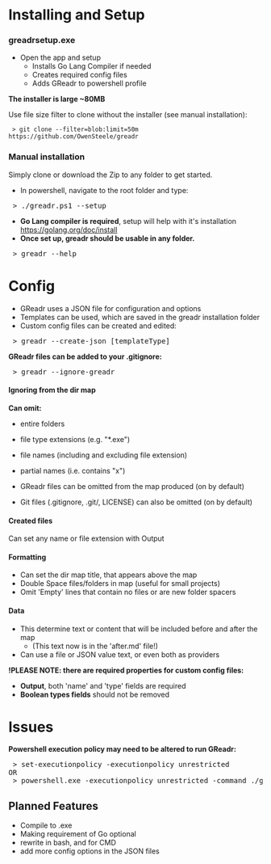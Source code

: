 # Installing and Setup

### greadrsetup.exe

* Open the app and setup
	* Installs Go Lang Compiler if needed
	* Creates required config files
	* Adds GReadr to powershell profile

**The installer is large ~80MB**

Use file size filter to clone without the installer (see manual installation):
```
 > git clone --filter=blob:limit=50m https://github.com/OwenSteele/greadr
```


### Manual installation

 Simply clone or download the Zip to any folder to get started.
* In powershell, navigate to the root folder and type:
<pre> > ./greadr.ps1 --setup </pre>
* **Go Lang compiler is required**, setup will help with it's installation
https://golang.org/doc/install
* **Once set up, greadr should be usable in any folder.**
<pre> > greadr --help</pre>

# Config

* GReadr uses a JSON file for configuration and options
* Templates can be used, which are saved in the greadr installation folder
* Custom config files can be created and edited:
<pre> > greadr --create-json [templateType]</pre>

**GReadr files can be added to your .gitignore:**
<pre> > greadr --ignore-greadr</pre>

#### Ignoring from the dir map

**Can omit:** 
* entire folders
* file type extensions (e.g. "*.exe")
* file names (including and excluding file extension)
* partial names (i.e. contains "x")


* GReadr files can be omitted from the map produced (on by default)
* Git files (.gitignore, .git/, LICENSE) can also be omitted (on by default)

#### Created files

Can set any name or file extension with Output

#### Formatting

* Can set the dir map title, that appears above the map
* Double Space files/folders in map (useful for small projects)
* Omit 'Empty' lines that contain no files or are new folder spacers

#### Data

* This determine text or content that will be included before and after the map
	* (This text now is in the 'after.md' file!)
* Can use a file or JSON value text, or even both as providers

**!PLEASE NOTE: there are required properties for custom config files:**
* **Output**, both 'name' and 'type' fields are required
* **Boolean types fields** should not be removed

# Issues

 **Powershell execution policy may need to be altered to run GReadr:**
<pre> > set-executionpolicy -executionpolicy unrestricted<br>OR<br> > powershell.exe -executionpolicy unrestricted -command ./greadr.ps1</pre>

## Planned Features
* Compile to .exe
* Making requirement of Go optional
* rewrite in bash, and for CMD
* add more config options in the JSON files